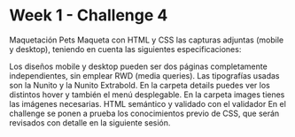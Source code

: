 #
# Week 1 - Challenge 4
Maquetación Pets
Maqueta con HTML y CSS las capturas adjuntas (mobile y desktop), teniendo en cuenta las siguientes especificaciones:

Los diseños mobile y desktop pueden ser dos páginas completamente independientes, sin emplear RWD (media queries).
Las tipografías usadas son la Nunito y la Nunito Extrabold.
En la carpeta details puedes ver los distintos hover y también el menú desplegable.
En la carpeta images tienes las imágenes necesarias.
HTML semántico y validado con el validador
En el challenge se ponen a prueba los conocimientos previo de CSS, que serán revisados con detalle en la siguiente sesión.